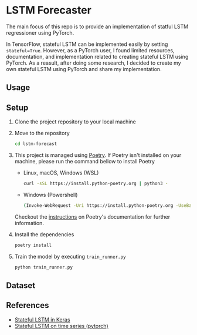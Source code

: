 # LSTM Forecaster

The main focus of this repo is to provide an implementation of statful LSTM regressioner using PyTorch.

In TensorFlow, stateful LSTM can be implemented easily by setting ```stateful=True```. However, as a PyTorch user, I found limited resources, documentation, and implementation related to creating stateful LSTM using PyTorch.
As a reasult, after doing some research, I decided to create my own stateful LSTM using PyTorch and share my implementation.

## Usage

## Setup
1. Clone the project repository to your local machine
2. Move to the repository
    ```bash
    cd lstm-forecast
    ```
3. This project is managed using [Poetry](https://python-poetry.org/).  If Poetry isn't installed on your machine, please run the command bellow to install Poetry

    -  Linux, macOS, Windows (WSL)
        ```bash
        curl -sSL https://install.python-poetry.org | python3 -
        ```
    - Windows (Powershell)
        ```bash
        (Invoke-WebRequest -Uri https://install.python-poetry.org -UseBasicParsing).Content | py -
        ```
    Checkout the [instructions](https://python-poetry.org/docs/#installing-with-the-official-installer) on Poetry's documentation for further information.
4. Install the dependencies 
    ```bash
    poetry install
    ```
5. Train the model by executing ```train_runner.py```
    ```bash
    python train_runner.py
    ```

## Dataset

## References
- [Stateful LSTM in Keras](https://philipperemy.github.io/keras-stateful-lstm/)
- [Stateful LSTM on time series (pytorch)](https://www.kaggle.com/code/viliuspstininkas/stateful-lstm-on-time-series-pytorch)
